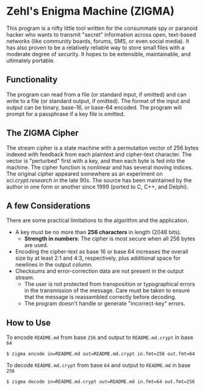 # Zehl's Enigma Machine (ZIGMA)
This program is a nifty little tool written for the consummate spy or paranoid hacker who wants to
transmit "secret" information across open, text-based networks (like community boards, forums, SMS, or
even social media). It has also proven to be a relatively reliable way to store small files with a
moderate degree of security. It hopes to be extensible, maintainable, and ultimately portable.

## Functionality
The program can read from a file (or standard input, if omitted) and can write to a file (or standard
output, if omitted). The format of the input and output can be binary, base-16, or base-64 encoded. The
program will prompt for a passphrase if a key file is omitted.

## The ZIGMA Cipher
The stream cipher is a state machine with a permutation vector of 256 bytes indexed with feedback from
each plaintext and cipher-text character. The vector is "perturbed" first with a key, and then each
byte is fed into the machine. The cipher function is nonlinear and has several moving indices. The
original cipher appeared somewhere as an experiment on *sci.crypt.research* in the late 90s. The source
has been maintained by the author in one form or another since 1999 (ported to C, C++, and Delphi).

## A few Considerations
There are some practical limitations to the algorithm and the application.
  * A key must be no more than **256 characters** in length (2048 bits).
    * **Strength in numbers**: The cipher is most secure when all 256 bytes are used.
  * Encoding the cipher-text as base 16 or base 64 increases the overall size by at least 2:1 and 4:3,
   respectively, plus additional space for newlines in the output column.
  * Checksums and error-correction data are not present in the output stream.
    * The user is not protected from transposition or typographical errors in the transmission of the
      message. Care must be taken to ensure that the message is reassembled correctly before decoding.
    * The program doesn't handle or generate "incorrect-key" errors.

## How to Use

To encode `README.md` from base `256` and output to `README.md.crypt` in base `64`
~~~
$ zigma encode in=README.md out=README.md.crypt in.fmt=256 out.fmt=64
~~~

To decode `README.md.crypt` from base `64` and output to `README.md` in base `256`
~~~
$ zigma decode in=README.md.crypt out=README.md in.fmt=64 out.fmt=256
~~~

